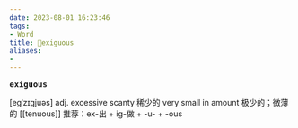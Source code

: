 ```yaml
---
date: 2023-08-01 16:23:46
tags: 
- Word
title: 📖exiguous
aliases: 
- 
---
```


<pre><strong>exiguous</strong></pre>

[egˈzɪgjuəs]
adj. excessive scanty 稀少的
very small in amount 极少的；微薄的
[[tenuous]]
推荐：ex-出 + ig-做 + -u- + -ous
